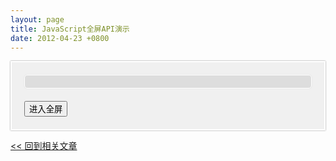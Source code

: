 ```yaml
---
layout: page
title: JavaScript全屏API演示
date: 2012-04-23 +0800
---
```


<style type="text/css">
.case{
  background:#f0f0f0;
  border:2px solid #fff;
  box-shadow: 0 0 2px gray;
  padding: 20px;
}
.case>div{
  background:#ddd;
  border-radius:5px;
  border:1px solid #fff;
  box-shadow: 0 0 2px #ddd;
  padding: 10px;
  overflow-x: auto;
  margin-bottom:20px;
}
</style>

<div class="section clearfix">
    <div id="fullscreen">
      <div class="case">
        <div id="status"></div>
        <button id="isgofullScreen">进入全屏</button>
      </div>
    </div>
</div>

<p></p>

<a href="https://sobird.me/js-requestfullscreen-api.htm"><< 回到相关文章</a>

<script type="text/javascript">
/* 
Native FullScreen JavaScript API
-------------
Assumes Mozilla naming conventions instead of W3C for now
*/

(function() {
  var fullScreenApi = {
    supportsFullScreen: false,
    isFullScreen: function() {
      return false;
    },
    requestFullScreen: function() {},
    cancelFullScreen: function() {},
    fullScreenEventName: '',
    prefix: ''
  },
    browserPrefixes = 'webkit moz o ms khtml'.split(' ');

  // check for native support
  if (typeof document.cancelFullScreen != 'undefined') {
    fullScreenApi.supportsFullScreen = true;
  } else {
    // check for fullscreen support by vendor prefix
    for (var i = 0, il = browserPrefixes.length; i < il; i++) {
      fullScreenApi.prefix = browserPrefixes[i];

      if (typeof document[fullScreenApi.prefix + 'CancelFullScreen'] != 'undefined') {
        fullScreenApi.supportsFullScreen = true;

        break;
      }
    }
  }

  // update methods to do something useful
  if (fullScreenApi.supportsFullScreen) {
    fullScreenApi.fullScreenEventName = fullScreenApi.prefix + 'fullscreenchange';

    fullScreenApi.isFullScreen = function() {
      switch (this.prefix) {
      case '':
        return document.fullScreen;
      case 'webkit':
        return document.webkitIsFullScreen;
      default:
        return document[this.prefix + 'FullScreen'];
      }
    }
    fullScreenApi.requestFullScreen = function(el) {
      return (this.prefix === '') ? el.requestFullScreen() : el[this.prefix + 'RequestFullScreen']();
    }
    fullScreenApi.cancelFullScreen = function(el) {
      return (this.prefix === '') ? document.cancelFullScreen() : document[this.prefix + 'CancelFullScreen']();
    }
  }

  // jQuery plugin
  if (typeof jQuery != 'undefined') {
    jQuery.fn.requestFullScreen = function() {

      return this.each(function() {
        var el = jQuery(this);
        if (fullScreenApi.supportsFullScreen) {
          fullScreenApi.requestFullScreen(el);
        }
      });
    };
  }

  // export api
  window.fullScreenApi = fullScreenApi;
})();

var fullscreen = document.getElementById('fullscreen');
var _status = document.getElementById('status');
var btn = document.getElementById('isgofullScreen');

if (window.fullScreenApi.supportsFullScreen) {
  _status.innerHTML = '恭喜！您的浏览器支持Javascript原生全屏API，<br /> 单击下面的按钮即可进入全屏模式';
  
  var noFullscreen = function(){
    window.fullScreenApi.cancelFullScreen(fullscreen);
    removeDomListener(btn, 'click',noFullscreen);
    addDomListener(btn, 'click',goFullscreen);
    _status.innerHTML = '你已经退出全屏，<br />点击下面的按钮可以进入全屏';
    btn.innerHTML = '进入全屏';
  };

  var goFullscreen = function(){
    window.fullScreenApi.requestFullScreen(fullscreen);
    removeDomListener(btn, 'click',goFullscreen);
    addDomListener(btn, 'click',noFullscreen);
    _status.innerHTML = '你已经进入全屏模式，<br />点击下面的按钮可以退出全屏';
    btn.innerHTML = '退出全屏';
  };
  addDomListener(btn, 'click',goFullscreen);
} else {
  _status.innerHTML = '抱歉！您的浏览器不支持Javascript原生全屏API,<br /> 你需要Safari 5.1+, Chrome Canary, or Firefox Nightly Firefox10+浏览器才能支持该API';
  btn.parentNode.removeChild(btn);
}











//----------------------------------------------------------------
/**
 * 跨浏览器事件处理程序
 * 
 * @param {Element} instance  [Dom元素对象]
 * @param {String} eventName [事件类型名称]
 * @param {Function} handler   [函数句柄]
 * @param {Boolean} capture   [是否使用事件捕获模式]
 */
function addDomListener (instance, eventName, handler, useCapture){
  if (instance.addEventListener) {
    //DOM2级事件处理程序
    instance.addEventListener(eventName, handler, useCapture);
  } else if (instance.attachEvent){
    instance.attachEvent('on' + eventName, handler);
  } else {
    //DOM0级事件处理程序
    instance['on' + eventName] = handler;
  }
}


//----------------------------------------------------------------
/**
 * 跨浏览器事件处理程序
 * 
 * @param {Element} instance  [Dom元素对象]
 * @param {String} eventName [事件类型名称]
 * @param {Function} handler   [函数句柄]
 * @param {Boolean} capture   [是否使用事件捕获模式]
 */
function removeDomListener (instance, eventName, handler, useCapture){
  if (instance.removeEventListener) {
    //DOM2级事件处理程序
    instance.removeEventListener(eventName, handler, useCapture);
  } else if (instance.detachEvent){
    instance.detachEvent('on' + eventName, handler);
  } else {
    //DOM0级事件处理程序
    instance['on' + eventName] = null;
  }
}
</script>

